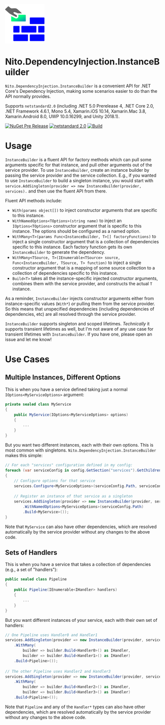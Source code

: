 ![Logo](src/icon.png)

# Nito.DependencyInjection.InstanceBuilder

`Nito.DependencyInjection.InstanceBuilder` is a convenient API for .NET Core's Dependency Injection, making some scenarios easier to do than the API normally provides.

Supports `netstandard2.0` (including .NET 5.0 Prerelease 4, .NET Core 2.0, .NET Framework 4.6.1, Mono 5.4, Xamarin.iOS 10.14, Xamarin.Mac 3.8, Xamarin.Android 8.0, UWP 10.0.16299, and Unity 2018.1).

[![NuGet Pre Release](https://img.shields.io/nuget/vpre/Nito.DependencyInjection.InstanceBuilder.svg)](https://www.nuget.org/packages/Nito.DependencyInjection.InstanceBuilder/)
[![netstandard 2.0](https://img.shields.io/badge/netstandard-2.0-brightgreen.svg)](https://docs.microsoft.com/en-us/dotnet/standard/net-standard)
[![Build](https://github.com/StephenCleary/DependencyInjection/workflows/Build/badge.svg)](https://github.com/StephenCleary/DependencyInjection/actions?query=workflow%3ABuild)

# Usage

`InstanceBuilder` is a fluent API for factory methods which can pull some arguments specific for that instance, and pull other arguments out of the service provider. To use `InstanceBuilder`, create an instance builder by passing the service provider and the service collection. E.g., if you wanted to use `InstanceBuilder` to build a singleton instance, you would start with `service.AddSingleton(provider => new InstanceBuilder(provider, services).` and then use the fluent API from there.

Fluent API methods include:

- `With(params object[])` to inject constructor arguments that are specific to this instance.
- `WithNamedOptions<TOptions>(string name)` to inject an `IOptions<TOptions>` constructor argument that is specific to this instance. The options should be configured as a named option.
- `WithMany<T>(params Func<InstanceBuilder, T>[] factoryFunctions)` to inject a single constructor argument that is a collection of dependencies specific to this instance. Each factory function gets its own `InstanceBuilder` to generate the dependency.
- `WithMany<TSource, T>(IEnumerable<TSource> source, Func<InstanceBuilder, TSource, T> function)` to inject a single constructor argument that is a mapping of some source collection to a collection of dependencies specific to this instance.
- `Build<T>` takes all the instance-specific injected constructor arguments, combines them with the service provider, and constructs the actual `T` instance.

As a reminder, `InstanceBuilder` injects constructor arguments either from instance-specific values (`With*`) *or* pulling them from the service provider. So this means that unspecified dependencies (including dependencies of dependencies, etc) are all resolved through the service provider.

`InstanceBuilder` supports singleton and scoped lifetimes. *Technically* it supports transient lifetimes as well, but I'm not aware of any use case for transient lifetimes with `InstanceBuilder`. If you have one, please open an issue and let me know!

# Use Cases

## Multiple Instances, Different Options

This is when you have a service defined taking just a normal `IOptions<MyServiceOptions>` argument:

```C#
private sealed class MyService
{
    public MyService(IOptions<MyServiceOptions> options)
    {
        ...
    }
}
```

But you want two different instances, each with their own options. This is most common with singletons. `Nito.DependencyInjection.InstanceBuilder` makes this simple:

```C#
// For each "services" configuration defined in my config:
foreach (var serviceConfig in config.GetSection("services").GetChildren())
{
    // Configure options for that service
    services.Configure<MyServiceOptions>(serviceConfig.Path, serviceConfig);

    // Register an instance of that service as a singleton
    services.AddSingleton(provider => new InstanceBuilder(provider, services)
        .WithNamedOptions<MyServiceOptions>(serviceConfig.Path)
        .Build<MyService>());
}
```

Note that `MyService` can also have other dependencies, which are resolved automatically by the service provider without any changes to the above code.

## Sets of Handlers

This is when you have a service that takes a collection of dependencies (e.g., a set of "handlers"):

```C#
public sealed class Pipeline
{
    public Pipeline(IEnumerable<IHandler> handlers)
    {
        ...
    }
}
```

But you want different instances of your service, each with their own set of handlers:

```C#
// One Pipeline uses Handler0 and Handler1
services.AddSingleton(provider => new InstanceBuilder(provider, services)
    .WithMany(
        builder => builder.Build<Handler0>() as IHandler,
        builder => builder.Build<Handler1>() as IHandler)
    .Build<Pipeline>());

// The other Pipeline uses Handler2 and Handler3
services.AddSingleton(provider => new InstanceBuilder(provider, services)
    .WithMany(
        builder => builder.Build<Handler2>() as IHandler,
        builder => builder.Build<Handler3>() as IHandler)
    .Build<Pipeline>());
```

Note that `Pipeline` and any of the `Handler*` types can also have other dependencies, which are resolved automatically by the service provider without any changes to the above code.